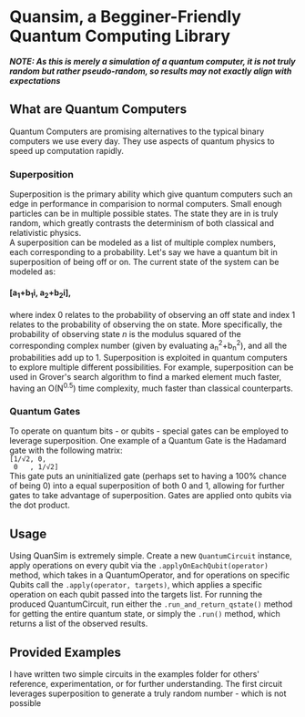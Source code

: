 # Quansim, a Begginer-Friendly Quantum Computing Library

***NOTE: As this is merely a simulation of a quantum computer, it is not truly random but rather pseudo-random, so results may not exactly align with expectations*** 
## What are Quantum Computers
Quantum Computers are promising alternatives to the typical binary computers we use every day.
They use aspects of quantum physics to speed up computation rapidly.
### Superposition
Superposition is the primary ability which give quantum computers such an edge in performance in comparision to normal computers.
Small enough particles can be in multiple possible states. The state they are in is truly random, which greatly contrasts the determinism of
both classical and relativistic physics.  
A superposition can be modeled as a list of multiple complex numbers, each corresponding to a probability.
Let's say we have a quantum bit in superposition of being off or on. The current state of the system can be modeled as:  
#### [a<sub>1</sub>+b<sub>1</sub>i, a<sub>2</sub>+b<sub>2</sub>i],  
where index 0 relates to the probability of observing an off state and index 1 relates to the probability of observing the on state.
More specifically, the probability of observing state *n* is the modulus squared of the corresponding complex number
(given by evaluating a<sub>n</sub><sup>2</sup>+b<sub>n</sub><sup>2</sup>), and all the probabilities add up to 1.
Superposition is exploited in quantum computers to explore multiple different possibilities. For example, superposition can be used in Grover's
search algorithm to find a marked element much faster, having an O(N<sup>0.5</sup>) time complexity, much faster than classical counterparts.

### Quantum Gates
To operate on quantum bits - or qubits - special gates can be employed to leverage superposition. One example of a Quantum Gate is the Hadamard gate with the following matrix:  
`[1/√2, 0,   `      
` 0   , 1/√2]`  
 This gate puts an uninitialized gate (perhaps set to having a 100% chance of being 0) into a equal superposition of both 0 and 1, allowing for further gates to take advantage of superposition. Gates are applied onto qubits via the dot product.

## Usage
Using QuanSim is extremely simple. Create a new `QuantumCircuit` instance, apply operations on every qubit via the `.applyOnEachQubit(operator)` method, which takes in a QuantumOperator, and for operations on specific Qubits call the `.apply(operator, targets)`, which applies a specific operation on each qubit passed into the targets list. 
For running the produced QuantumCircuit, run either the `.run_and_return_qstate()` method for getting the entire quantum state, or simply the `.run()` method, which returns a list of the observed results. 

## Provided Examples
I have written two simple circuits in the examples folder for others' reference, experimentation, or for further understanding. The first circuit leverages superposition to generate a truly random number - which is not possible 
